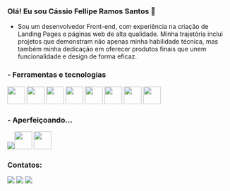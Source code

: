 ### Olá! Eu sou Cássio Fellipe Ramos Santos 👋

 - Sou um desenvolvedor Front-end, com experiência na criação de Landing Pages e páginas web de alta qualidade. Minha trajetória inclui projetos que demonstram não apenas minha habilidade técnica, mas também minha dedicação em oferecer produtos finais que unem funcionalidade e design de forma eficaz.

### - Ferramentas e tecnologias

<img src="https://cdn.jsdelivr.net/gh/devicons/devicon/icons/git/git-original.svg" width="40" height="40"/>  <img src="https://cdn.jsdelivr.net/gh/devicons/devicon/icons/vscode/vscode-original.svg" width="40" height="40"/>   <img src="https://cdn.jsdelivr.net/gh/devicons/devicon/icons/html5/html5-plain-wordmark.svg" width="40" height="40"/>  <img src="https://cdn.jsdelivr.net/gh/devicons/devicon/icons/css3/css3-plain-wordmark.svg" width="40" height="40"/>  <img src="https://cdn.jsdelivr.net/gh/devicons/devicon/icons/javascript/javascript-plain.svg" width="40" height="40"/> <img src="https://cdn.jsdelivr.net/gh/devicons/devicon/icons/react/react-original.svg" width='40' heigth='40'/> <img src="https://cdn.jsdelivr.net/gh/devicons/devicon/icons/nodejs/nodejs-plain.svg" width="40" height="40"/> <img src="https://upload.wikimedia.org/wikipedia/commons/9/95/Vue.js_Logo_2.svg" width="40" height="40"/>

### - Aperfeiçoando...

<img src="https://img.icons8.com/color/40/null/java-coffee-cup-logo--v1.png"/><img src="https://cdn.jsdelivr.net/gh/devicons/devicon/icons/typescript/typescript-plain.svg" width="40" height="40"/>
<img src="https://cdn.icon-icons.com/icons2/2699/PNG/512/angular_logo_icon_169595.png" width="40" height="40" />

### Contatos:                            

<div>
<a href="https://instagram.com/cassiofellipe" target="_blank"><img src="https://img.shields.io/badge/-Instagram-%23E4405F?style=for-the-badge&logo=instagram&logoColor=white" target="_blank"></a>
<a href = "mailto:cassio.fellipe@gmail.com"><img src="https://img.shields.io/badge/Gmail-D14836?style=for-the-badge&logo=gmail&logoColor=white" target="_blank"></a>
<a href="https://www.linkedin.com/in/cassiofellipe" target="_blank"><img src="https://img.shields.io/badge/-LinkedIn-%230077B5?style=for-the-badge&logo=linkedin&logoColor=white" target="_blank"></a>   
</div>
